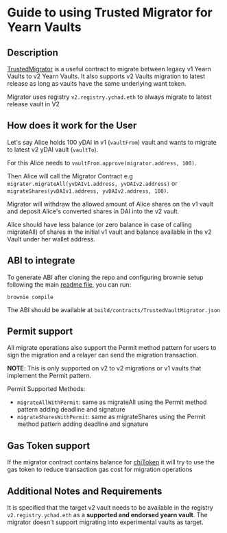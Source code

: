 # Guide to using Trusted Migrator for Yearn Vaults

## Description

[TrustedMigrator](https://etherscan.io/address/0x1824df8D751704FA10FA371d62A37f9B8772ab90) is a useful contract to migrate between legacy v1 Yearn Vaults to v2 Yearn Vaults. It also supports v2 Vaults migration to latest release as long as vaults have the same underlying want token.

Migrator uses registry `v2.registry.ychad.eth` to always migrate to latest release vault in V2

## How does it work for the User

Let's say Alice holds 100 yDAI in v1 (`vaultFrom`) vault and wants to migrate to latest v2 yDAI vault (`vaultTo`).

For this Alice needs to `vaultFrom.approve(migrator.address, 100)`.

Then Alice will call the Migrator Contract e.g `migrator.migrateAll(yvDAIv1.address, yvDAIv2.address)` or `migrateShares(yvDAIv1.address, yvDAIv2.address, 100)`.

Migrator will withdraw the allowed amount of Alice shares on the v1 vault and deposit Alice's converted shares in DAI into the v2 vault.

Alice should have less balance (or zero balance in case of calling migrateAll) of shares in the initial v1 vault and balance available in the v2 Vault under her wallet address.

## ABI to integrate

To generate ABI after cloning the repo and configuring brownie setup following the main [readme file](README.md), you can run:

`brownie compile`

The ABI should be available at `build/contracts/TrustedVaultMigrator.json`

## Permit support

All migrate operations also support the Permit method pattern for users to sign the migration and a relayer can send the migration transaction.

**NOTE**: This is only supported on v2 to v2 migrations or v1 vaults that implement the Permit pattern.

Permit Supported Methods:

- `migrateAllWithPermit`: same as migrateAll using the Permit method pattern adding deadline and signature
- `migrateSharesWithPermit`: same as migrateShares using the Permit method pattern adding deadline and signature

## Gas Token support

If the migrator contract contains balance for [chiToken](https://etherscan.io/address/0x0000000000004946c0e9f43f4dee607b0ef1fa1c) it will try to use the gas token to reduce transaction gas cost for migration operations

## Additional Notes and Requirements

It is specified that the target v2 vault needs to be available in the registry `v2.registry.ychad.eth` as a **supported and endorsed yearn vault**. The migrator doesn't support migrating into experimental vaults as target.

